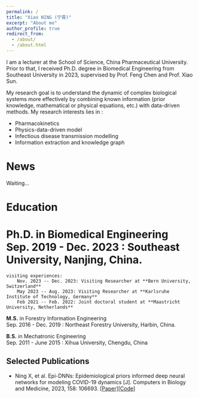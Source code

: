 ```yaml
---
permalink: /
title: "Xiao NING (宁霄)"
excerpt: "About me"
author_profile: true
redirect_from: 
  - /about/
  - /about.html
---
```


<!-- <span style="color:red;">
Lecturer, China Pharmaceutical University
</span> -->

I am a lecturer at the School of Science, China Pharmaceutical University.
Prior to that, I received Ph.D. degree in Biomedical Engineering from Southeast University in 2023, supervised by Prof. Feng Chen and Prof. Xiao Sun.

My research goal is to understand the dynamic of complex biological systems more effectively by combining known information (prior knowledge, mathematical or physical equations, etc.) with data-driven methods.
My research interests lies in :
* Pharmacokinetics
* Physics-data-driven model
* Infectious disease transmission modelling
* Information extraction and knowledge graph

News
======
Waiting...

Education
======
**Ph.D.** in Biomedical Engineering  
  Sep. 2019 - Dec. 2023 : **Southeast University, Nanjing, China.** 
============
	visiting experiences:
    	Nov. 2023 -- Dec. 2023: Visiting Researcher at **Bern University, Switzerland**    
    	May 2023 -- Aug. 2023: Visiting Researcher at **Karlsruhe Institute of Technology, Germany**   
    	Feb 2021 -- Feb. 2022: Joint doctoral student at **Maastricht University, Netherlands** 

**M.S.** in Forestry Information Engineering  
  Sep. 2016 - Dec. 2019 : Northeast Forestry University, Harbin, China.

**B.S.** in Mechatronic Engineering  
  Sep. 2011 - June 2015 : Xihua University, Chengdu, China


Selected Publications
------
* Ning X, et al. Epi-DNNs: Epidemiological priors informed deep neural networks for modeling COVID-19 dynamics [J]. Computers in Biology and Medicine, 2023, 158: 106693. [[Paper]](https://www.sciencedirect.com/science/article/pii/S0010482523001580)[[Code]]()


<!-- Ongoing Projcet
------
* Bayesian physics-informed neural networks for infectious disease transmission modelling.
* Biomeidcal information extraction from unstructed text. -->

<!-- For more info
------
If you are interested in my research, please feel free to contact me directly. -->
